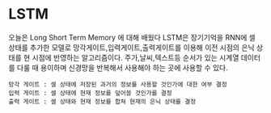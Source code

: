 # LSTM

오늘은 Long Short Term Memory 에 대해 배웠다 LSTM은 장기기억을 RNN에 셀 상태를 추가한 모델로
망각게이트,입력게이트,출력게이트를 이용해 이전 시점의 은닉 상태를 현 시점에 반영하는 알고리즘이다.
주가,날씨,텍스트등 순서가 있는 시계열 데이터를 다룰 때 용이하며 신경망을 반복해서 사용해야 하는 곳에
사용할 수 있다.

```
망각 게이트 : 셀 상태에 저장된 과거의 정보를 사용할 것인가에 대한 여부 결정
입력 게이트 : 셀 상태에 현재 정보를 덮어쓸 것인가를 결정
출력 게이트 : 셀 상태와 현재 정보를 합쳐 현재의 은닉 상태를 결정
```
